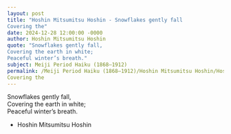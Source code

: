 ```yaml
---
layout: post
title: "Hoshin Mitsumitsu Hoshin - Snowflakes gently fall  
Covering the"
date: 2024-12-28 12:00:00 -0000
author: Hoshin Mitsumitsu Hoshin
quote: "Snowflakes gently fall,  
Covering the earth in white;  
Peaceful winter’s breath."
subject: Meiji Period Haiku (1868–1912)
permalink: /Meiji Period Haiku (1868–1912)/Hoshin Mitsumitsu Hoshin/Hoshin Mitsumitsu Hoshin - Snowflakes gently fall  
Covering the
---
```


Snowflakes gently fall,  
Covering the earth in white;  
Peaceful winter’s breath.

- Hoshin Mitsumitsu Hoshin
